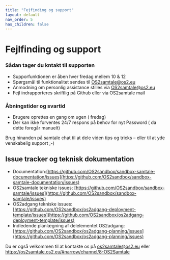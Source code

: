 ```yaml
---
title: "Fejfinding og support"
layout: default
nav_order: 5
has_children: false
---
```


# Fejlfinding og support
### Sådan tager du kntakt til supporten
- Supporfunktionen er åben hver fredag mellem 10 & 12
- Spørgsmål til funktionalitet sendes til OS2samtale@os2.eu
- Anmodning om personlig assistance stilles via OS2samtale@os2.eu
- Fejl indrapporteres skriftlig på Github eller via OS2samtale mail

### Åbningstider og svartid
- Brugere oprettes en gang om ugen ( fredag)
- Der kan ikke forventes 24/7 respons på behov for nyt Password ( da dette foregår manuelt)

Brug hinanden på samtale chat til at dele viden tips og tricks – eller til at yde venskabelig support ;-)

## Issue tracker og teknisk dokumentation
* Documentation:[https://github.com/OS2sandbox/sandbox-samtale-documentation/issues](https://github.com/OS2sandbox/sandbox-samtale-documentation/issues)
* OS2samtale tekniske issues; [https://github.com/OS2sandbox/sandbox-samtale/issues](https://github.com/OS2sandbox/sandbox-samtale/issues)
* OS2adgang tekniske issues: [https://github.com/OS2sandbox/os2adgang-deployment-template/issues](https://github.com/OS2sandbox/os2adgang-deployment-template/issues)
* Indledende planlægning af delelementet OS2adgang: [https://github.com/OS2sandbox/os2adgang-planning/issues](https://github.com/OS2sandbox/os2adgang-planning/issues)

Du er også velkommen til at kontakte os på os2samtale@os2.eu eller https://os2samtale.os2.eu/#narrow/channel/8-OS2Samtale
